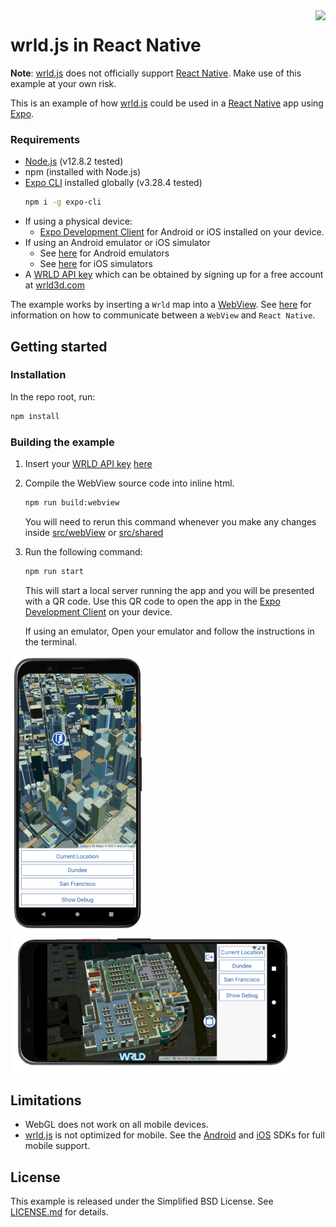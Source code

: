 <a href="https://www.wrld3d.com/">
    <img src="https://cdn2.wrld3d.com/wp-content/uploads/2017/04/WRLD_Blue.png" align="right" height="80px" />
</a>

# wrld.js in React Native

**Note**: [wrld.js](https://github.com/wrld3d/wrld.js) does not officially support [React Native](https://reactnative.dev/). Make use of this example at your own risk.

This is an example of how [wrld.js](https://github.com/wrld3d/wrld.js) could be used in a [React Native](https://reactnative.dev/) app using [Expo](https://docs.expo.io/).

### Requirements
*   [Node.js](https://nodejs.org/en/) (v12.8.2 tested)
*   npm (installed with Node.js)
*   [Expo CLI](https://docs.expo.io/workflow/expo-cli/) installed globally (v3.28.4 tested)
    ```sh
    npm i -g expo-cli
    ```
*   If using a physical device:
    -   [Expo Development Client](https://expo.io/tools#client) for Android or iOS installed on your device.
*   If using an Android emulator or iOS simulator
    -   See [here](https://docs.expo.io/workflow/android-studio-emulator/) for Android emulators
    -   See [here](https://docs.expo.io/workflow/ios-simulator/) for iOS simulators
*   A [WRLD API key](https://accounts.wrld3d.com/#/tab-keys) which can be obtained by signing up for a free account at [wrld3d.com](https://wrld3d.com)

The example works by inserting a `Wrld` map into a [WebView](https://www.npmjs.com/package/react-native-webview). See [here](https://github.com/react-native-webview/react-native-webview/blob/74872a1f02c43e425f19739b1b25f5fbe614ba1f/docs/Guide.md#communicating-between-js-and-native) for information on how to communicate between a `WebView` and `React Native`.

## Getting started
### Installation
In the repo root, run:
```sh
npm install
```

### Building the example

1. Insert your [WRLD API key](https://accounts.wrld3d.com/#/tab-keys) [here](/src/config.json)

1. Compile the WebView source code into inline html.
    ```sh
    npm run build:webview
    ```
    You will need to rerun this command whenever you make any changes inside [src/webView](/src/webView) or [src/shared](src/shared)

1. Run the following command:

    ```sh
    npm run start
    ```

    This will start a local server running the app and you will be presented with a QR code. Use this QR code to open the app in the [Expo Development Client](https://expo.io/tools#client) on your device.

    If using an emulator, Open your emulator and follow the instructions in the terminal.

<img src="./images/AndroidPortrait.png" width="212px"/>
<img src="./images/AndroidLandscape.png" width="445px"/>

## Limitations
*   WebGL does not work on all mobile devices.
*   [wrld.js](https://github.com/wrld3d/wrld.js) is not optimized for mobile. See the [Android](https://www.wrld3d.com/android/latest/docs/examples/) and [iOS](https://www.wrld3d.com/ios/latest/docs/examples/) SDKs for full mobile support.

## License
This example is released under the Simplified BSD License. See [LICENSE.md](LICENSE.md) for details.
